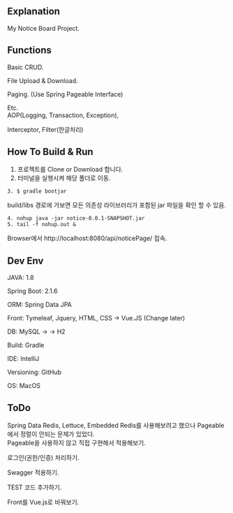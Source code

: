 ## Explanation
My Notice Board Project.

## Functions
Basic CRUD.

File Upload & Download.

Paging. (Use Spring Pageable Interface)

Etc.     
AOP(Logging, Transaction, Exception),

Interceptor, Filter(한글처리)


## How To Build & Run
1. 프로젝트를 Clone or Download 합니다.
2. 터미널을 실행시켜 해당 폴더로 이동.
~~~
3. $ gradle bootjar
~~~

build/libs 경로에 가보면 모든 의존성 라이브러리가 포함된 jar 파일을 확인 할 수 있음.

~~~
4. nohup java -jar notice-0.0.1-SNAPSHOT.jar
5. tail -f nohup.out &
~~~

Browser에서 http://localhost:8080/api/noticePage/ 접속. 

## Dev Env
JAVA: 1.8

Spring Boot: 2.1.6

ORM: Spring Data JPA

Front: Tymeleaf, Jquery, HTML, CSS -> Vue.JS (Change later)

DB: MySQL ->  -> H2

Build: Gradle

IDE: IntelliJ

Versioning: GitHub

OS: MacOS

## ToDo
Spring Data Redis, Lettuce, Embedded Redis를 사용해보려고 했으나 Pageable에서 정렬이 안되는 문제가 있었다.<br>Pageable을 사용하지 않고 직접 구현해서 적용해보기.

로그인(권한/인증) 처리하기.

Swagger 적용하기.

TEST 코드 추가하기.

Front를 Vue.js로 바꿔보기.




